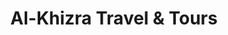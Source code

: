 ---
title: "Al-Khizra Travel & Tours"
url: /karachi/al-khizra-travel-and-tours/
shop: medical supply
---
